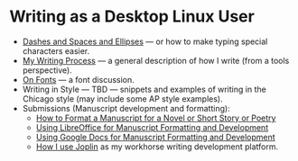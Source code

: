 # Writing as a Desktop Linux User

- [Dashes and Spaces and Ellipses](./howto-dashes-and-ellipses-on-linux.md) — or how to make typing special characters easier.
- [My Writing Process](./my-writing-process.md) — a general description of how I write (from a tools perspective).
- [On Fonts](./on-fonts.md) — a font discussion.
- Writing in Style — TBD — snippets and examples of writing in the Chicago style (may include some AP style examples).
- Submissions (Manuscript development and formatting):
  - [How to Format a Manuscript for a Novel or Short Story or Poetry](howto-format-manuscript-fiction.md)
  - [Using LibreOffice for Manuscript Formatting and Development](howto-manuscript-libreoffice.md)
  - [Using Google Docs for Manuscript Formatting and Development](https://drive.google.com/open?id=1VHZiNtNyCqU3BOJG7sGdywo_8Ag2DcUL)
  - [How I use Joplin](howto-joplin.md) as my workhorse writing development platform.
